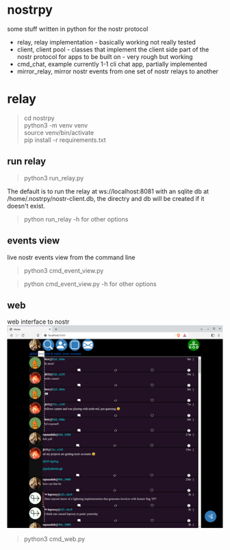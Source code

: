 # nostrpy
some stuff written in python for the nostr protocol  

- relay, relay implementation - basically working not really tested
- client, client pool - classes that implement the client side part of the nostr protocol for apps to be built on - very rough but working
- cmd_chat, example currently 1-1 cli chat app, partially implemented
- mirror_relay, mirror nostr events from one set of nostr relays to another


# relay
> cd nostrpy  
> python3 -m venv venv  
> source venv/bin/activate  
> pip install -r requirements.txt

## run relay ##
> python3 run_relay.py 

The default is to run the relay at ws://localhost:8081 with an sqlite db at /home/.nostrpy/nostr-client.db, the directry and db will be created if it doesn't exist.

> python run_relay -h for other options

## events view ##
live nostr events view from the command line

> python3 cmd_event_view.py 

> python cmd_event_view.py -h for other options


## web ##
web interface to nostr
![alt feed page](feed_page.png "feed")

> python3 cmd_web.py 


